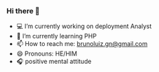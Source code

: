 ### Hi there 👋

- 💻 I’m currently working on deployment Analyst 
- 🐘 I’m currently learning PHP 
- 📫 How to reach me: brunoluiz.gn@gmail.com
- 😄 Pronouns: HE/HIM
- 🎧 positive mental attitude
